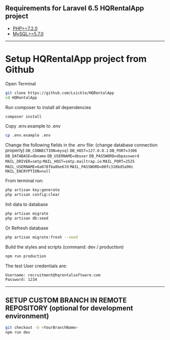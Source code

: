
## Requirements for Laravel 6.5 HQRentalApp project


- [PHP>=7.2.0](https://www.php.net/downloads.php#v7.2.24)
- [MySQL>=5.7.0](https://dev.mysql.com/downloads/mysql/5.7.html)

-----------------------------------------------------------------------------------

# Setup HQRentalApp project from Github


Open Terminal

```bash
git clone https://github.com/Lsickle/HQRentalApp 
cd HQRentalApp
```

Run composer to install all dependencies
```bash
composer install
```

Copy .env.example to .env
```bash
cp .env.example .env
```

Change the following fields in the .env file: (change database connection properly) ``DB_CONNECTION=mysql`` ``DB_HOST=127.0.0.1`` ``DB_PORT=3306`` ``DB_DATABASE=dbname`` ``DB_USERNAME=dbuser`` ``DB_PASSWORD=dbpassword`` ``MAIL_DRIVER=smtp`` ``MAIL_HOST=smtp.mailtrap.io`` ``MAIL_PORT=2525`` ``MAIL_USERNAME=6a878fba8be67d`` ``MAIL_PASSWORD=80fc318bd5a90c`` ``MAIL_ENCRYPTION=null``


From terminal run:
```bash
php artisan key:generate
php artisan config:clear
```

Init data to database
```bash
php artisan migrate
php artisan db:seed
```

Or Refresh database
```bash
php artisan migrate:fresh --seed
```

Build the styles and scripts (command: dev / production)
```bash
npm run production
```

The test User credentials are:

```bash
Username: recruitment@hqrentalsoftware.com
Password: 1234
```


-----------------------------------------------------------------------------------

## SETUP CUSTOM BRANCH IN REMOTE REPOSITORY (optional for development environment)

```bash
git checkout -b <YourBranchName>
npm run dev
```

